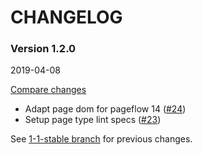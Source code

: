 # CHANGELOG

### Version 1.2.0

2019-04-08

[Compare changes](https://github.com/codevise/pageflow-before-after/compare/1-1-stable...v1.2.0)

- Adapt page dom for pageflow 14
  ([#24](https://github.com/codevise/pageflow-before-after/pull/24))
- Setup page type lint specs
  ([#23](https://github.com/codevise/pageflow-before-after/pull/23))

See
[1-1-stable branch](https://github.com/codevise/pageflow-before-after/blob/1-1-stable/CHANGELOG.md)
for previous changes.
